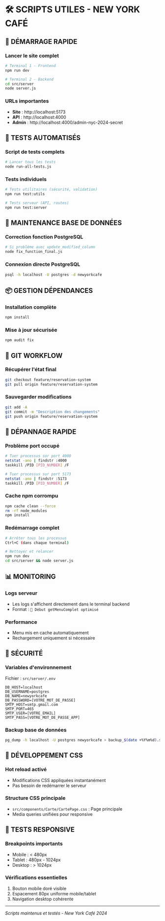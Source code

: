 # 🛠️ SCRIPTS UTILES - NEW YORK CAFÉ

## 🚀 DÉMARRAGE RAPIDE

### Lancer le site complet
```bash
# Terminal 1 - Frontend
npm run dev

# Terminal 2 - Backend  
cd src/server
node server.js
```

### URLs importantes
- **Site** : http://localhost:5173
- **API** : http://localhost:4000
- **Admin** : http://localhost:4000/admin-nyc-2024-secret

## 🧪 TESTS AUTOMATISÉS

### Script de tests complets
```bash
# Lancer tous les tests
node run-all-tests.js
```

### Tests individuels
```bash
# Tests utilitaires (sécurité, validation)
npm run test:utils

# Tests serveur (API, routes)
npm run test:server
```

## 🔧 MAINTENANCE BASE DE DONNÉES

### Correction fonction PostgreSQL
```bash
# Si problème avec update_modified_column
node fix_function_final.js
```

### Connexion directe PostgreSQL
```bash
psql -h localhost -U postgres -d newyorkcafe
```

## 📦 GESTION DÉPENDANCES

### Installation complète
```bash
npm install
```

### Mise à jour sécurisée
```bash
npm audit fix
```

## 🔄 GIT WORKFLOW

### Récupérer l'état final
```bash
git checkout feature/reservation-system
git pull origin feature/reservation-system
```

### Sauvegarder modifications
```bash
git add -A
git commit -m "Description des changements"
git push origin feature/reservation-system
```

## 🐛 DÉPANNAGE RAPIDE

### Problème port occupé
```bash
# Tuer processus sur port 4000
netstat -ano | findstr :4000
taskkill /PID [PID_NUMBER] /F

# Tuer processus sur port 5173
netstat -ano | findstr :5173
taskkill /PID [PID_NUMBER] /F
```

### Cache npm corrompu
```bash
npm cache clean --force
rm -rf node_modules
npm install
```

### Redémarrage complet
```bash
# Arrêter tous les processus
Ctrl+C (dans chaque terminal)

# Nettoyer et relancer
npm run dev
cd src/server && node server.js
```

## 📊 MONITORING

### Logs serveur
- Les logs s'affichent directement dans le terminal backend
- Format : `🚀 Début getMenuComplet optimisé`

### Performance
- Menu mis en cache automatiquement
- Rechargement uniquement si nécessaire

## 🔐 SÉCURITÉ

### Variables d'environnement
Fichier : `src/server/.env`
```env
DB_HOST=localhost
DB_USERNAME=postgres
DB_NAME=newyorkcafe
DB_PASSWORD=[VOTRE_MOT_DE_PASSE]
SMTP_HOST=smtp.gmail.com
SMTP_PORT=465
SMTP_USER=[VOTRE_EMAIL]
SMTP_PASS=[VOTRE_MOT_DE_PASSE_APP]
```

### Backup base de données
```bash
pg_dump -h localhost -U postgres newyorkcafe > backup_$(date +%Y%m%d).sql
```

## 🎨 DÉVELOPPEMENT CSS

### Hot reload activé
- Modifications CSS appliquées instantanément
- Pas besoin de redémarrer le serveur

### Structure CSS principale
- `src/components/Carte/CartePage.css` : Page principale
- Media queries unifiées pour responsive

## 📱 TESTS RESPONSIVE

### Breakpoints importants
- Mobile : < 480px
- Tablet : 480px - 1024px  
- Desktop : > 1024px

### Vérifications essentielles
1. Bouton mobile doré visible
2. Espacement 80px uniforme mobile/tablet
3. Navigation desktop cohérente

---
*Scripts maintenus et testés - New York Café 2024* 